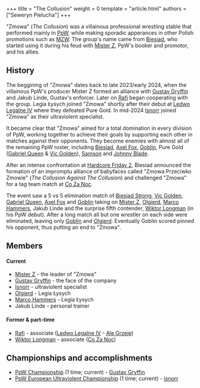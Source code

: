 +++
title = "The Collusion" 
weight = 0
template = "article.html"
authors = ["Seweryn Pielucha"]
+++

"Zmowa" (_The Collusion_) was a villainous professional wrestling stable that performed mainly in [PpW](@/o/ppw.md), while making sporadic apperances in other Polish promotions such as [MZW](@/o/mzw.md). The group's name came from [Biesiad](@/w/biesiad.md), who started using it during his feud with [Mister Z](@/w/mister-z.md), PpW's booker and promotor, and his allies.

<!-- more -->

## History

The beggining of "Zmowa" dates back to late 2023/early 2024, when the villainous PpW's producer Mister Z formed an alliance with [Gustav Gryffin](@/w/gustav-gryffin.md) and Jakub Linde, Gustav's enforcer. Later on [Rafi](@/w/rafi.md) began cooperating with the group. Legia Łysych joined "Zmowa" shortly after their debut at [Ledwo Legalne IV](@/e/ppw/2024-06-08-ppw-ledwo-legalne-4.md) where they defeated Pure Gold. In mid-2024 [Isnorr](@/w/isnorr.md) joined "Zmowa" as their ultraviolent specialist.

It became clear that "Zmowa" aimed for a total domination in every division of PpW, working together to achieve their goals by supporting each other in matches against their opponents. They become enemies with almost all of the remaining PpW roster, including [Biesiad](@/w/biesiad.md), [Axel Fox](@/w/axel-fox.md), [Goblin](@/w/goblin.md), Pure Gold ([Gabriel Queen](@/w/gabriel-queen.md) & [Vic Golden](@/w/vic-golden.md)), [Samson](@/w/samson.md) and [Johnny Blade](@/w/johnny-blade.md).

After an intense confrontation at [Hardcore Friday 2](@/e/ppw/2024-09-20-ppw-hardcore-friday-2.md), Biesiad announced the formation of an impromptu alliance of babyfaces called "Zmowa Przeciwko Zmowie" (_The Collusion Against The Collusion_) and challenged "Zmowa" for a tag team match at [Co Za Noc](@/e/ppw/2024-10-26-ppw-co-za-noc.md).

The event saw a 5 vs 5 elimination match of [Biesiad Strong](@/w/biesiad.md), [Vic Golden](@/w/vic-golden.md), [Gabriel Queen](@/w/gabriel-queen.md), [Axel Fox](@/w/axel-fox.md) and [Goblin](@/w/goblin.md) taking on [Mister Z](@/w/mister-z.md), [Olgierd](@/w/olgierd.md), [Marco Hammers](@/w/marco-hammers.md), Jakub Linde and the surprise fifth contender, [Wiktor Longman](@/w/wiktor-longman.md) (in his PpW debut). After a long match all but one wrestler on each side were eliminated, leaving only [Goblin](@/w/goblin.md) and [Olgierd](@/w/olgierd.md). Eventually Goblin scored pinned his opponent, thus putting an end to "Zmowa".

## Members

#### Current

* [Mister Z](@/w/mister-z.md) - the leader of "Zmowa"
* [Gustav Gryffin](@/w/gustav-gryffin.md) - the face of the company
* [Isnorr](@/w/isnorr.md) - ultraviolent specialist
* [Olgierd](@/w/olgierd.md) - Legia Łysych
* [Marco Hammers](@/w/marco-hammers.md) - Legia Łysych
* Jakub Linde - personal trainer

#### Former & part-time

* [Rafi](@/w/rafi.md) - associate ([Ledwo Legalne IV](@/e/ppw/2024-06-08-ppw-ledwo-legalne-4.md) - [Ale Grzeje](@/e/ppw/2024-07-13-ppw-ale-grzeje.md))
* [Wiktor Longman](@/w/wiktor-longman.md) - associate ([Co Za Noc](@/e/ppw/2024-10-26-ppw-co-za-noc.md))

## Championships and accomplishments

* [PpW Championship](@/c/ppw-championship.md) (1 time; current) - [Gustav Gryffin](@/w/gustav-gryffin.md)
* [PpW European Ultraviolent Championship](@/c/ppw-european-ultraviolent-championship.md) (1 time; current) - [Isnorr](@/w/isnorr.md)
